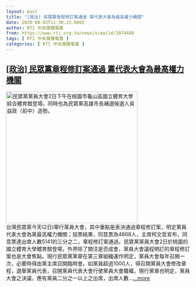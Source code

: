 ```yaml
---
layout: post
title: "[政治] 民眾黨章程修訂案通過 黨代表大會為最高權力機關"
date: 2020-08-02T11:30:23.000Z
author: RTI 中央廣播電臺
from: https://www.rti.org.tw/news/view/id/2074480
tags: [ RTI 中央廣播電臺 ]
categories: [ RTI 中央廣播電臺 ]
---
```

<!--1596367823000-->
[[政治] 民眾黨章程修訂案通過 黨代表大會為最高權力機關](https://www.rti.org.tw/news/view/id/2074480)
------

<div>
<img src="https://static.rti.org.tw/assets/thumbnails/2020/08/02/20200802000097M.jpg" width="360" alt="民眾黨黨員大會2日下午在桃園市龜山區國立體育大學綜合體育館登場，同時也為民眾黨高雄市長補選候選人吳益政（前中）造勢。" title="民眾黨黨員大會2日下午在桃園市龜山區國立體育大學綜合體育館登場，同時也為民眾黨高雄市長補選候選人吳益政（前中）造勢。"><br>台灣民眾黨今天(2日)舉行黨員大會，其中重點是表決通過章程修訂案，明定黨員代表大會為黨最高權力機關；投票結果，同意票為4668人，主席柯文哲宣布，同意票達出席人數5141的三分之二，章程修訂案通過。民眾黨黨員大會2日於桃園的國立體育大學體育館登場，外界除了關注是否成會，黨員大會議程明訂的章程修訂案也是大會焦點。現行民眾黨黨章在第三章組織運作明定，黨員大會每年召開一次，必要時得由黨主席召開臨時會。如黨員超過1000人，得召開黨員大會修改章程，選舉黨員代表，召開黨員代表大會行使黨員大會職權。現行黨章也明定，黨員大會之決議，應有黨員二分之一以上之出席，出席人數...<a target="_blank" href="https://www.rti.org.tw/news/view/id/2074480">...more</a>
</div>

